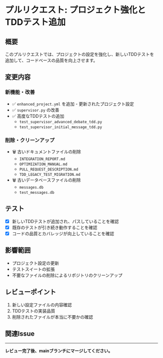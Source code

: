 # プルリクエスト: プロジェクト強化とTDDテスト追加

## 概要
このプルリクエストでは、プロジェクトの設定を強化し、新しいTDDテストを追加して、コードベースの品質を向上させます。

## 変更内容

### 新機能・改善
- ✅ `enhanced_project.yml` を追加 - 更新されたプロジェクト設定
- ✅ `supervisor.py` の改善
- ✅ 高度なTDDテストの追加
  - `test_supervisor_advanced_debate_tdd.py`
  - `test_supervisor_initial_message_tdd.py`

### 削除・クリーンアップ
- 🗑️ 古いドキュメントファイルの削除
  - `INTEGRATION_REPORT.md`
  - `OPTIMIZATION_MANUAL.md`
  - `PULL_REQUEST_DESCRIPTION.md`
  - `TDD_LEGACY_TEST_MIGRATION.md`
- 🗑️ 古いデータベースファイルの削除
  - `messages.db`
  - `test_messages.db`

## テスト
- [x] 新しいTDDテストが追加され、パスしていることを確認
- [x] 既存のテストが引き続き動作することを確認
- [x] コードの品質とカバレッジが向上していることを確認

## 影響範囲
- プロジェクト設定の更新
- テストスイートの拡張
- 不要なファイルの削除によるリポジトリのクリーンアップ

## レビューポイント
1. 新しい設定ファイルの内容確認
2. TDDテストの実装品質
3. 削除されたファイルが本当に不要かの確認

## 関連Issue
<!-- 関連するIssue番号があれば記載 -->

---
**レビュー完了後、mainブランチにマージしてください。**
